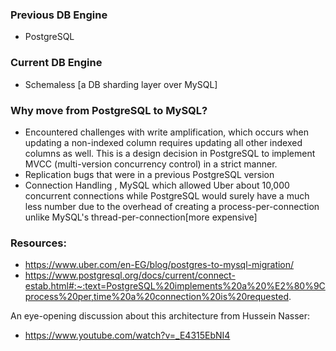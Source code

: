 ### Previous DB Engine
- PostgreSQL
### Current DB Engine
- Schemaless [a DB sharding layer over MySQL]

### Why move from PostgreSQL to MySQL?
- Encountered challenges with write amplification, which occurs when updating a non-indexed column requires updating all other indexed columns as well. This is a design decision in PostgreSQL to implement MVCC (multi-version concurrency control) in a strict manner.
- Replication bugs that were in a previous PostgreSQL version 
- Connection Handling , MySQL which allowed Uber about 10,000 concurrent connections while PostgreSQL would surely have a much less number due to the overhead of creating a process-per-connection unlike MySQL's thread-per-connection[more expensive]

### Resources: 
- https://www.uber.com/en-EG/blog/postgres-to-mysql-migration/
- https://www.postgresql.org/docs/current/connect-estab.html#:~:text=PostgreSQL%20implements%20a%20%E2%80%9Cprocess%20per,time%20a%20connection%20is%20requested.

An eye-opening discussion about this architecture from Hussein Nasser: 
- https://www.youtube.com/watch?v=_E4315EbNI4